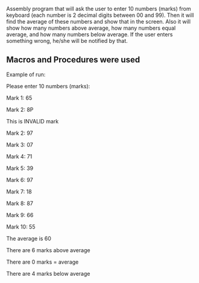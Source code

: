 Assembly program that will ask the user to enter 10 numbers (marks) from keyboard (each number is 2 decimal digits between 00 and 99). 
Then it will find the average of these numbers and show that in the screen. Also it will show how many numbers above average, how many numbers equal average, and how many numbers below average.
If the user enters something wrong, he/she will be notified by that.

Macros and Procedures were used
--- 

Example of run:

Please enter 10 numbers (marks):

Mark 1: 65

Mark 2: 8P

This is INVALID mark

Mark 2: 97

Mark 3: 07

Mark 4: 71

Mark 5: 39

Mark 6: 97

Mark 7: 18

Mark 8: 87

Mark 9: 66

Mark 10: 55

The average is 60

There are 6 marks above average

There are 0 marks = average

There are 4 marks below average




